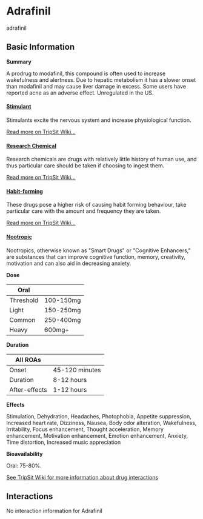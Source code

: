 # Adrafinil

adrafinil

## Basic Information

**Summary**

A prodrug to modafinil, this compound is often used to increase wakefulness and alertness. Due to hepatic metabolism it has a slower onset than modafinil and may cause liver damage in excess. Some users have reported acne as an adverse effect. Unregulated in the US.

#### [Stimulant](/category/stimulant)

Stimulants excite the nervous system and increase physiological function.

[Read more on TripSit Wiki...](#{category.wiki})

#### [Research Chemical](/category/research-chemical)

Research chemicals are drugs with relatively little history of human use, and thus particular care should be taken if choosing to ingest them.

[Read more on TripSit Wiki...](#{category.wiki})

#### [Habit-forming](/category/habit-forming)

These drugs pose a higher risk of causing habit forming behaviour, take particular care with the amount and frequency they are taken.

[Read more on TripSit Wiki...](#{category.wiki})

#### [Nootropic](/category/nootropic)

Nootropics, otherwise known as "Smart Drugs" or "Cognitive Enhancers," are substances that can improve cognitive function, memory, creativity, motivation and can also aid in decreasing anxiety.

**Dose**

| Oral      |           |
| --------- | --------- |
| Threshold | 100-150mg |
| Light     | 150-250mg |
| Common    | 250-400mg |
| Heavy     | 600mg+    |

**Duration**

| All ROAs      |                |
| ------------- | -------------- |
| Onset         | 45-120 minutes |
| Duration      | 8-12 hours     |
| After-effects | 1-12 hours     |

**Effects**

Stimulation, Dehydration, Headaches, Photophobia, Appetite suppression, Increased heart rate, Dizziness, Nausea, Body odor alteration, Wakefulness, Irritability, Focus enhancement, Thought acceleration, Memory enhancement, Motivation enhancement, Emotion enhancement, Anxiety, Time distortion, Increased music appreciation

**Bioavailability**

Oral: 75-80%.

[See TripSit Wiki for more information about drug interactions](http://combo.tripsit.me/)

## Interactions

No interaction information for Adrafinil